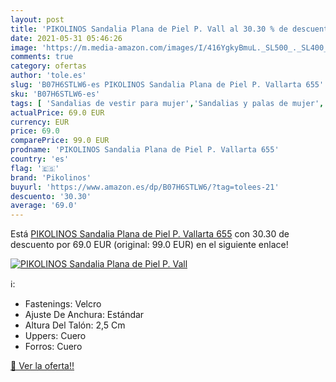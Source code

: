 ```yaml
---
layout: post
title: 'PIKOLINOS Sandalia Plana de Piel P. Vall al 30.30 % de descuento'
date: 2021-05-31 05:46:26
image: 'https://m.media-amazon.com/images/I/416YgkyBmuL._SL500_._SL400_.jpg'
comments: true
category: ofertas
author: 'tole.es'
slug: 'B07H6STLW6-es PIKOLINOS Sandalia Plana de Piel P. Vallarta 655'
sku: 'B07H6STLW6-es'
tags: [ 'Sandalias de vestir para mujer','Sandalias y palas de mujer','Zapatos','Zapatos para mujer','Zapatos y complementos','pikolinos','sandalia', ]
actualPrice: 69.0 EUR
currency: EUR
price: 69.0
comparePrice: 99.0 EUR
prodname: 'PIKOLINOS Sandalia Plana de Piel P. Vallarta 655'
country: 'es'
flag: '🇪🇸'
brand: 'Pikolinos'
buyurl: 'https://www.amazon.es/dp/B07H6STLW6/?tag=tolees-21'
descuento: '30.30'
average: '69.0'
---
```


Está [PIKOLINOS Sandalia Plana de Piel P. Vallarta 655](https://www.amazon.es/dp/B07H6STLW6/?tag=tolees-21) con 30.30 de descuento por 69.0 EUR (original: 99.0 EUR) en el siguiente enlace!

[![PIKOLINOS Sandalia Plana de Piel P. Vall](https://m.media-amazon.com/images/I/416YgkyBmuL._SL500_._SL400_.jpg)](https://www.amazon.es/dp/B07H6STLW6/?tag=tolees-21)

ℹ️:

- Fastenings: Velcro
- Ajuste De Anchura: Estándar
- Altura Del Talón: 2,5 Cm
- Uppers: Cuero
- Forros: Cuero

[🛒 Ver la oferta!!](https://www.amazon.es/dp/B07H6STLW6/?tag=tolees-21)
